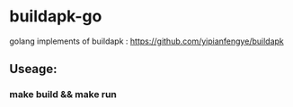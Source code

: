 # buildapk-go
golang implements of buildapk : https://github.com/yipianfengye/buildapk
## Useage:
### make build && make run

